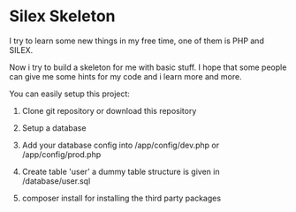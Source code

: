 # Silex Skeleton

I try to learn some new things in my free time, one of them is PHP and SILEX. 

Now i try to build a skeleton for me with basic stuff. I hope that some people can give me some hints for my code and i learn more and more.

You can easily setup this project:

1. Clone git repository or download this repository

2. Setup a database

3. Add your database config into /app/config/dev.php or /app/config/prod.php

4. Create table 'user' a dummy table structure is given in /database/user.sql

5. composer install for installing the third party packages